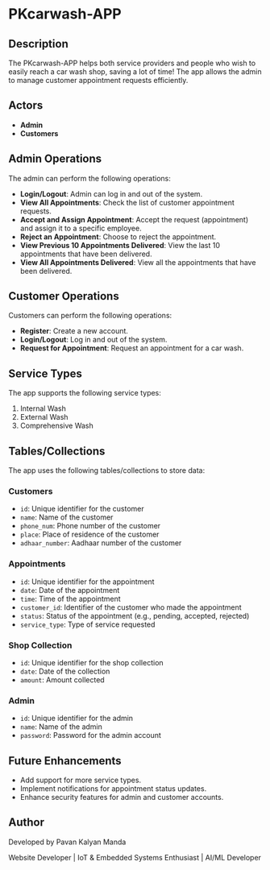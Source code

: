 # PKcarwash-APP

## Description

The PKcarwash-APP helps both service providers and people who wish to easily reach a car wash shop, saving a lot of time! The app allows the admin to manage customer appointment requests efficiently.

## Actors

- **Admin**
- **Customers**

## Admin Operations

The admin can perform the following operations:

- **Login/Logout**: Admin can log in and out of the system.
- **View All Appointments**: Check the list of customer appointment requests.
- **Accept and Assign Appointment**: Accept the request (appointment) and assign it to a specific employee.
- **Reject an Appointment**: Choose to reject the appointment.
- **View Previous 10 Appointments Delivered**: View the last 10 appointments that have been delivered.
- **View All Appointments Delivered**: View all the appointments that have been delivered.

## Customer Operations

Customers can perform the following operations:

- **Register**: Create a new account.
- **Login/Logout**: Log in and out of the system.
- **Request for Appointment**: Request an appointment for a car wash.

## Service Types

The app supports the following service types:

1. Internal Wash
2. External Wash
3. Comprehensive Wash

## Tables/Collections

The app uses the following tables/collections to store data:

### Customers

- `id`: Unique identifier for the customer
- `name`: Name of the customer
- `phone_num`: Phone number of the customer
- `place`: Place of residence of the customer
- `adhaar_number`: Aadhaar number of the customer

### Appointments

- `id`: Unique identifier for the appointment
- `date`: Date of the appointment
- `time`: Time of the appointment
- `customer_id`: Identifier of the customer who made the appointment
- `status`: Status of the appointment (e.g., pending, accepted, rejected)
- `service_type`: Type of service requested

### Shop Collection

- `id`: Unique identifier for the shop collection
- `date`: Date of the collection
- `amount`: Amount collected

### Admin

- `id`: Unique identifier for the admin
- `name`: Name of the admin
- `password`: Password for the admin account

## Future Enhancements

- Add support for more service types.
- Implement notifications for appointment status updates.
- Enhance security features for admin and customer accounts.

## Author

Developed by Pavan Kalyan Manda

Website Developer | IoT & Embedded Systems Enthusiast | AI/ML Developer
